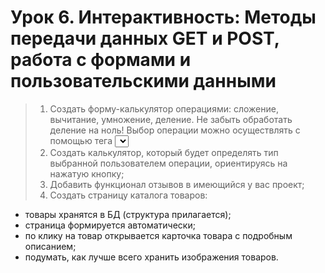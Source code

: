 # Урок 6. Интерактивность: Методы передачи данных GET и POST, работа с формами и пользовательскими данными

> 1.  Создать форму-калькулятор операциями: сложение, вычитание, умножение, деление. Не забыть обработать деление на ноль! Выбор операции можно осуществлять с помощью тега <select>;
  > 2. Создать калькулятор, который будет определять тип выбранной пользователем операции, ориентируясь на нажатую кнопку;
  > 3. Добавить функционал отзывов в имеющийся у вас проект;
  > 4. Создать страницу каталога товаров:
  * товары хранятся в БД (структура прилагается);
  * страница формируется автоматически;
  * по клику на товар открывается карточка товара с подробным описанием;
  * подумать, как лучше всего хранить изображения товаров.
